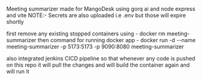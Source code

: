 Meeting summarizer made for MangoDesk
using gorq ai and node express and vite 
NOTE:- Secrets are also uploaded i.e .env but those will expire shortly

first remove any existing stopped containers using - docker rm meeting-summarizer
then
command for running docker app - docker run -d --name meeting-summarizer -p 5173:5173 -p 9090:8080 meeting-summarizer

also integrated jenkins CICD pipeline so that whenever any code is pushed on this repo it will pull the changes and will build the container
again and will run it
